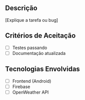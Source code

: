 ## Descrição
[Explique a tarefa ou bug]

## Critérios de Aceitação
- [ ] Testes passando
- [ ] Documentação atualizada

## Tecnologias Envolvidas
- [ ] Frontend (Android)
- [ ] Firebase
- [ ] OpenWeather API
